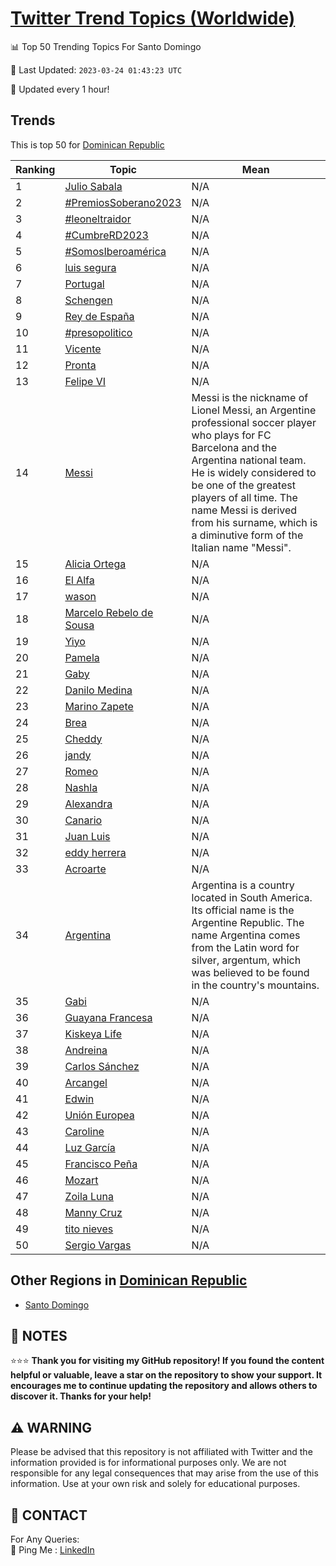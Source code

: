 [Twitter Trend Topics (Worldwide)](https://github.com/ErcinDedeoglu/Twitter-Trend-Topics)
==========


📊 Top 50 Trending Topics For Santo Domingo

📆 Last Updated: `2023-03-24 01:43:23 UTC`

🔧 Updated every 1 hour!


## Trends

This is top 50 for [Dominican Republic](</Dominican Republic>)

| Ranking | Topic | Mean |
| ------- | ------------ | ------------ |
| 1 | [Julio Sabala](http://twitter.com/search?q=Julio+Sabala) | N/A |
| 2 | [#PremiosSoberano2023](http://twitter.com/search?q=%23PremiosSoberano2023) | N/A |
| 3 | [#leoneltraidor](http://twitter.com/search?q=%23leoneltraidor) | N/A |
| 4 | [#CumbreRD2023](http://twitter.com/search?q=%23CumbreRD2023) | N/A |
| 5 | [#SomosIberoamérica](http://twitter.com/search?q=%23SomosIberoam%c3%a9rica) | N/A |
| 6 | [luis segura](http://twitter.com/search?q=luis+segura) | N/A |
| 7 | [Portugal](http://twitter.com/search?q=Portugal) | N/A |
| 8 | [Schengen](http://twitter.com/search?q=Schengen) | N/A |
| 9 | [Rey de España](http://twitter.com/search?q=Rey+de+Espa%c3%b1a) | N/A |
| 10 | [#presopolitico](http://twitter.com/search?q=%23presopolitico) | N/A |
| 11 | [Vicente](http://twitter.com/search?q=Vicente) | N/A |
| 12 | [Pronta](http://twitter.com/search?q=Pronta) | N/A |
| 13 | [Felipe VI](http://twitter.com/search?q=Felipe+VI) | N/A |
| 14 | [Messi](http://twitter.com/search?q=Messi) | Messi is the nickname of Lionel Messi, an Argentine professional soccer player who plays for FC Barcelona and the Argentina national team. He is widely considered to be one of the greatest players of all time. The name Messi is derived from his surname, which is a diminutive form of the Italian name "Messi". |
| 15 | [Alicia Ortega](http://twitter.com/search?q=Alicia+Ortega) | N/A |
| 16 | [El Alfa](http://twitter.com/search?q=El+Alfa) | N/A |
| 17 | [wason](http://twitter.com/search?q=wason) | N/A |
| 18 | [Marcelo Rebelo de Sousa](http://twitter.com/search?q=Marcelo+Rebelo+de+Sousa) | N/A |
| 19 | [Yiyo](http://twitter.com/search?q=Yiyo) | N/A |
| 20 | [Pamela](http://twitter.com/search?q=Pamela) | N/A |
| 21 | [Gaby](http://twitter.com/search?q=Gaby) | N/A |
| 22 | [Danilo Medina](http://twitter.com/search?q=Danilo+Medina) | N/A |
| 23 | [Marino Zapete](http://twitter.com/search?q=Marino+Zapete) | N/A |
| 24 | [Brea](http://twitter.com/search?q=Brea) | N/A |
| 25 | [Cheddy](http://twitter.com/search?q=Cheddy) | N/A |
| 26 | [jandy](http://twitter.com/search?q=jandy) | N/A |
| 27 | [Romeo](http://twitter.com/search?q=Romeo) | N/A |
| 28 | [Nashla](http://twitter.com/search?q=Nashla) | N/A |
| 29 | [Alexandra](http://twitter.com/search?q=Alexandra) | N/A |
| 30 | [Canario](http://twitter.com/search?q=Canario) | N/A |
| 31 | [Juan Luis](http://twitter.com/search?q=Juan+Luis) | N/A |
| 32 | [eddy herrera](http://twitter.com/search?q=eddy+herrera) | N/A |
| 33 | [Acroarte](http://twitter.com/search?q=Acroarte) | N/A |
| 34 | [Argentina](http://twitter.com/search?q=Argentina) | Argentina is a country located in South America. Its official name is the Argentine Republic. The name Argentina comes from the Latin word for silver, argentum, which was believed to be found in the country's mountains. |
| 35 | [Gabi](http://twitter.com/search?q=Gabi) | N/A |
| 36 | [Guayana Francesa](http://twitter.com/search?q=Guayana+Francesa) | N/A |
| 37 | [Kiskeya Life](http://twitter.com/search?q=Kiskeya+Life) | N/A |
| 38 | [Andreina](http://twitter.com/search?q=Andreina) | N/A |
| 39 | [Carlos Sánchez](http://twitter.com/search?q=Carlos+S%c3%a1nchez) | N/A |
| 40 | [Arcangel](http://twitter.com/search?q=Arcangel) | N/A |
| 41 | [Edwin](http://twitter.com/search?q=Edwin) | N/A |
| 42 | [Unión Europea](http://twitter.com/search?q=Uni%c3%b3n+Europea) | N/A |
| 43 | [Caroline](http://twitter.com/search?q=Caroline) | N/A |
| 44 | [Luz García](http://twitter.com/search?q=Luz+Garc%c3%ada) | N/A |
| 45 | [Francisco Peña](http://twitter.com/search?q=Francisco+Pe%c3%b1a) | N/A |
| 46 | [Mozart](http://twitter.com/search?q=Mozart) | N/A |
| 47 | [Zoila Luna](http://twitter.com/search?q=Zoila+Luna) | N/A |
| 48 | [Manny Cruz](http://twitter.com/search?q=Manny+Cruz) | N/A |
| 49 | [tito nieves](http://twitter.com/search?q=tito+nieves) | N/A |
| 50 | [Sergio Vargas](http://twitter.com/search?q=Sergio+Vargas) | N/A |



## Other Regions in [Dominican Republic](</Dominican Republic>)

* [Santo Domingo](</Dominican Republic/Santo Domingo.md>)



## 📝 NOTES

⭐⭐⭐ **Thank you for visiting my GitHub repository! If you found the content helpful or valuable, leave a star on the repository to show your support. It encourages me to continue updating the repository and allows others to discover it. Thanks for your help!**


## ⚠️ WARNING

Please be advised that this repository is not affiliated with Twitter and the information provided is for informational purposes only. We are not responsible for any legal consequences that may arise from the use of this information. Use at your own risk and solely for educational purposes.


## 📨 CONTACT

 For Any Queries:  
            🏓 Ping Me : [LinkedIn](https://www.linkedin.com/in/ercindedeoglu/)
